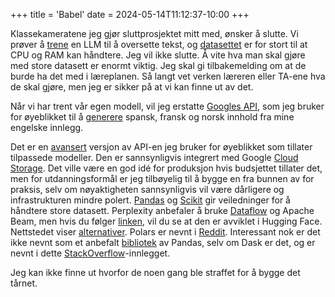 +++
title = 'Babel'
date = 2024-05-14T11:12:37-10:00
+++

Klassekameratene jeg gjør sluttprosjektet mitt med, ønsker å slutte. Vi prøver å [trene](https://kaitchup.substack.com/p/datasets-to-train-validate-and-evaluate-machine-translation-d61905d126aa) en LLM til å oversette tekst, og [datasettet](https://kaitchup.substack.com/p/datasets-to-train-validate-and-evaluate-machine-translation-d61905d126aa) er for stort til at CPU og RAM kan håndtere. Jeg vil ikke slutte. Å vite hva man skal gjøre med store datasett er enormt viktig. Jeg skal gi tilbakemelding om at de burde ha det med i læreplanen. Så langt vet verken læreren eller TA-ene hva de skal gjøre, men jeg er sikker på at vi kan finne ut av det.

Når vi har trent vår egen modell, vil jeg erstatte [Googles API](https://cloud.google.com/translate?hl=en), som jeg bruker for øyeblikket til å [generere](https://cloud.google.com/translate?hl=en) spansk, fransk og norsk innhold fra mine engelske innlegg.

Det er en [avansert](https://cloud.google.com/translate/docs/intro-to-v3) versjon av API-en jeg bruker for øyeblikket som tillater tilpassede modeller. Den er sannsynligvis integrert med Google [Cloud Storage](https://cloud.google.com/translate/docs/intro-to-v3). Det ville være en god idé for produksjon hvis budsjettet tillater det, men for utdanningsformål er jeg tilbøyelig til å bygge en fra bunnen av for praksis, selv om nøyaktigheten sannsynligvis vil være dårligere og infrastrukturen mindre polert. [Pandas](https://cloud.google.com/translate/docs/intro-to-v3) og [Scikit](https://cloud.google.com/translate/docs/intro-to-v3) gir veiledninger for å håndtere store datasett. Perplexity anbefaler å bruke [Dataflow](https://cloud.google.com/translate/docs/intro-to-v3) og Apache Beam, men hvis du følger [linken](https://cloud.google.com/translate/docs/intro-to-v3), vil du se at den er avviklet i Hugging Face. Nettstedet viser [alternativer](https://cloud.google.com/translate/docs/intro-to-v3). Polars er nevnt i [Reddit](https://cloud.google.com/translate/docs/intro-to-v3). Interessant nok er det ikke nevnt som et anbefalt [bibliotek](https://cloud.google.com/translate/docs/intro-to-v3) av Pandas, selv om Dask er det, og er nevnt i dette [StackOverflow](https://cloud.google.com/translate/docs/intro-to-v3)-innlegget.

Jeg kan ikke finne ut hvorfor de noen gang ble straffet for å bygge det tårnet.